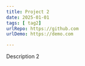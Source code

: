 ```yaml
---
title: Project 2
date: 2025-01-01
tags: [ tag2]
urlRepo: https://github.com
urlDemo: https://demo.com

---
```

Description 2